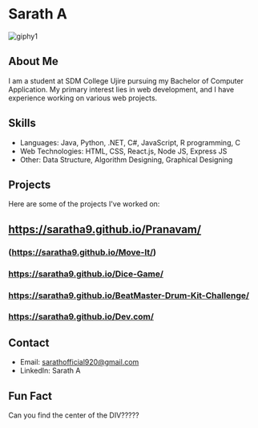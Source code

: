 # Sarath A

![giphy1](https://github.com/SarathA9/SarathA9/assets/135338134/7511fdc3-1384-4079-8927-9c92f96d727c)

## About Me
I am a student at SDM College Ujire pursuing my Bachelor of Computer Application. My primary interest lies in web development, and I have experience working on various web projects.

## Skills

- Languages: Java, Python, .NET, C#, JavaScript, R programming, C
- Web Technologies: HTML, CSS, React.js, Node JS, Express JS
- Other: Data Structure, Algorithm Designing, Graphical Designing

## Projects

Here are some of the projects I've worked on:

## https://saratha9.github.io/Pranavam/
### (https://saratha9.github.io/Move-It/)
### https://saratha9.github.io/Dice-Game/
### https://saratha9.github.io/BeatMaster-Drum-Kit-Challenge/
### https://saratha9.github.io/Dev.com/


## Contact

- Email: sarathofficial920@gmail.com
- LinkedIn: Sarath A

## Fun Fact

Can you find the center of the DIV?????

